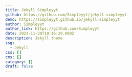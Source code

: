 ```yaml
---
title: Jekyll Simpleyyt
github: https://github.com/Simpleyyt/jekyll-simpleyyt
demo: https://simpleyyt.github.io/jekyll-simpleyyt
author: Simpleyyt
author_link: https://github.com/Simpleyyt
date: 2023-11-30T10:16:29.080Z
description: Jekyll theme
ssg:
  - Jekyll
css: []
cms: []
category: []
draft: false
---
```

